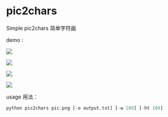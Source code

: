 # pic2chars
Simple pic2chars  简单字符画

demo :

![](https://github.com/sylnsfar/pic2chars/blob/master/demo/github.png)

![](https://github.com/sylnsfar/pic2chars/blob/master/demo/github_chars.JPG)

![](https://github.com/sylnsfar/pic2chars/blob/master/demo/python.png)

![](https://github.com/sylnsfar/pic2chars/blob/master/demo/python_chars.JPG)

usage 用法：

```python
python pic2chars pic.png [-o output.txt] [-w 100] [-ht 100]
```

